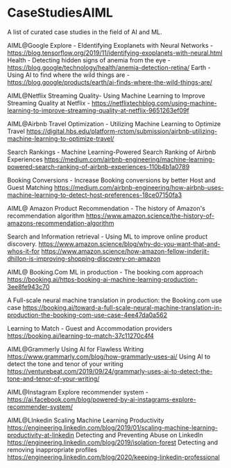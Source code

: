 # CaseStudiesAIML
A list of curated case studies in the field of AI and ML.


AIML@Google
Explore - EIdentifying Exoplanets with Neural Networks - https://blog.tensorflow.org/2019/11/identifying-exoplanets-with-neural.html
Health - Detecting hidden signs of anemia from the eye - https://blog.google/technology/health/anemia-detection-retina/
Earth - Using AI to find where the wild things are - https://blog.google/products/earth/ai-finds-where-the-wild-things-are/



AIML@Netflix
Streaming Quality- Using Machine Learning to Improve Streaming Quality at Netflix - https://netflixtechblog.com/using-machine-learning-to-improve-streaming-quality-at-netflix-9651263ef09f


AIML@Airbnb
Travel Optimization -  Utilizing Machine Learning to Optimize Travel
https://digital.hbs.edu/platform-rctom/submission/airbnb-utilizing-machine-learning-to-optimize-travel/

Search Rankings - Machine Learning-Powered Search Ranking of Airbnb Experiences 
https://medium.com/airbnb-engineering/machine-learning-powered-search-ranking-of-airbnb-experiences-110b4b1a0789

Booking Conversions - Increase Booking conversions by better Host and Guest Matching
https://medium.com/airbnb-engineering/how-airbnb-uses-machine-learning-to-detect-host-preferences-18ce07150fa3


AIML@ Amazon
Product Recommendation - The history of Amazon's recommendation algorithm
https://www.amazon.science/the-history-of-amazons-recommendation-algorithm

Search and Information retrieval - Using ML to improve online product discovery.
https://www.amazon.science/blog/why-do-you-want-that-and-whos-it-for
https://www.amazon.science/how-amazon-fellow-inderjit-dhillon-is-improving-shopping-discovery-on-amazon



AIML@ Booking.Com
ML in production - The booking.com approach 
https://booking.ai/https-booking-ai-machine-learning-production-3ee8fe943c70

A Full-scale neural machine translation in production: the Booking.com use case
https://booking.ai/toward-a-full-scale-neural-machine-translation-in-production-the-booking-com-use-case-4ee47da0a562

Learning to Match - Guest and Accommodation providers
https://booking.ai/learning-to-match-37c11270c4f4


AIML@Grammerly
Using AI for Flawless Writing
https://www.grammarly.com/blog/how-grammarly-uses-ai/
Using AI to detect the tone and tenor of your writing
https://venturebeat.com/2019/09/24/grammarly-uses-ai-to-detect-the-tone-and-tenor-of-your-writing/


AIML@Instagram
Explore recommender system - https://ai.facebook.com/blog/powered-by-ai-instagrams-explore-recommender-system/


AIML@LInkedin
Scaling Machine Learning Productivity 
https://engineering.linkedin.com/blog/2019/01/scaling-machine-learning-productivity-at-linkedin
Detecting and Preventing Abuse on LinkedIn
https://engineering.linkedin.com/blog/2019/isolation-forest
Detecting and removing inappropriate profiles
https://engineering.linkedin.com/blog/2020/keeping-linkedin-professional




